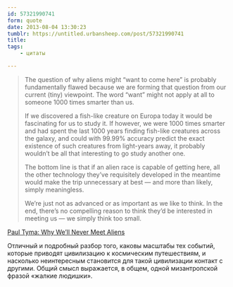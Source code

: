 ```yaml
---
id: 57321990741
form: quote
date: 2013-08-04 13:30:23
tumblr: https://untitled.urbansheep.com/post/57321990741
title: 
tags:
    - цитаты

---
```


<blockquote>
<p>The question of why aliens might “want to come here” is probably fundamentally flawed because we are forming that question from our current (tiny) viewpoint. The word “want” might not apply at all to someone 1000 times smarter than us.</p>

<p>If we discovered a fish-like creature on Europa today it would be fascinating for us to study it. If however, we were 1000 times smarter and had spent the last 1000 years finding fish-like creatures across the galaxy, and could with 99.99% accuracy predict the exact existence of such creatures from light-years away, it probably wouldn&rsquo;t be all that interesting to go study another one.</p>

<p>The bottom line is that if an alien race is capable of getting here, all the other technology they&rsquo;ve requisitely developed in the meantime would make the trip unnecessary at best — and more than likely, simply meaningless.</p>

<p>We&rsquo;re just not as advanced or as important as we like to think. In the end, there&rsquo;s no compelling reason to think they&rsquo;d be interested in meeting us — we simply think too small.</p>
</blockquote>

<p><a href="http://paultyma.blogspot.com.au/2013/04/why-well-never-meet-aliens.html">Paul Tyma: Why We&rsquo;ll Never Meet Aliens</a></p>

<p>Отличный и подробный разбор того, каковы масштабы тех событий, которые приводят цивилизацию к космическим путешествиям, и насколько неинтересным становится для такой цивилизации контакт с другими. Общий смысл выражается, в общем, одной мизантропской фразой «жалкие людишки».</p>
